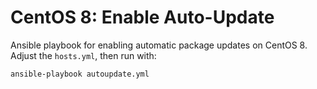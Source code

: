 CentOS 8: Enable Auto-Update
============================

Ansible playbook for enabling automatic package updates on CentOS 8.
Adjust the `hosts.yml`, then run with:

```
ansible-playbook autoupdate.yml
```
